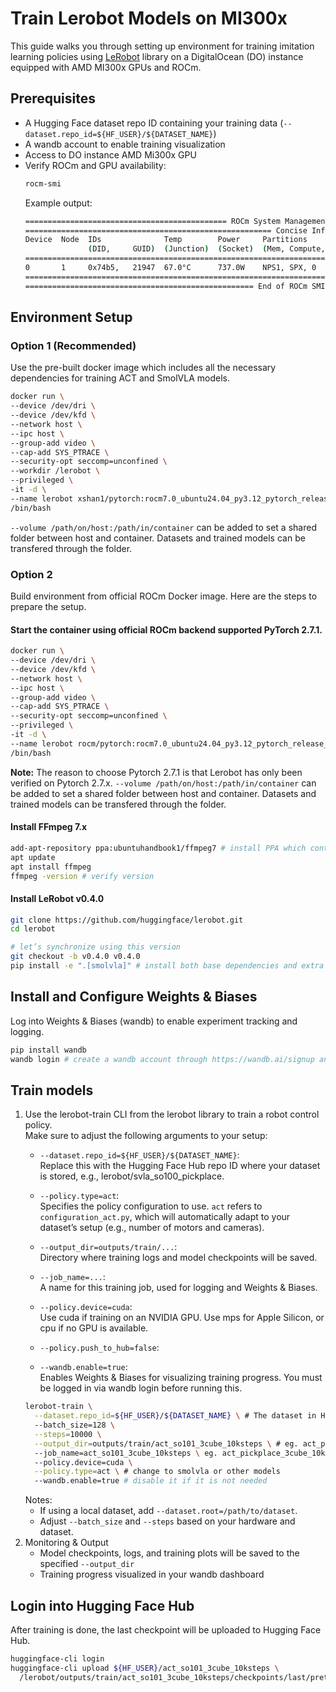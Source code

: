 # Train Lerobot Models on MI300x
This guide walks you through setting up environment for training imitation learning policies using [LeRobot](https://github.com/huggingface/lerobot) library on a DigitalOcean (DO) instance equipped with AMD MI300x GPUs and ROCm.

## Prerequisites
- A Hugging Face dataset repo ID containing your training data (`--dataset.repo_id=${HF_USER}/${DATASET_NAME}`)
- A wandb account to enable training visualization
- Access to DO instance AMD Mi300x GPU
- Verify ROCm and GPU availability:
  ``` bash
  rocm-smi
  ```
  Example output:
  ``` bash
  ============================================= ROCm System Management Interface =============================================
  ======================================================= Concise Info =======================================================
  Device  Node  IDs              Temp        Power     Partitions          SCLK     MCLK     Fan  Perf  PwrCap  VRAM%  GPU%
                (DID,     GUID)  (Junction)  (Socket)  (Mem, Compute, ID)
  ============================================================================================================================
  0       1     0x74b5,   21947  67.0°C      737.0W    NPS1, SPX, 0        1280Mhz  1100Mhz  0%   auto  750.0W  49%    100%
  ============================================================================================================================
  =================================================== End of ROCm SMI Log ====================================================
  ```

## Environment Setup
### Option 1 (Recommended)
Use the pre-built docker image which includes all the necessary dependencies for training ACT and SmolVLA models.  
``` bash
docker run \
--device /dev/dri \
--device /dev/kfd \
--network host \
--ipc host \
--group-add video \
--cap-add SYS_PTRACE \
--security-opt seccomp=unconfined \
--workdir /lerobot \
--privileged \
-it -d \
--name lerobot xshan1/pytorch:rocm7.0_ubuntu24.04_py3.12_pytorch_release_2.7.1_lerobot_0.4.0
/bin/bash
```
`--volume /path/on/host:/path/in/container` can be added to set a shared folder between host and container. Datasets and trained models can be transfered through the folder.

### Option 2
Build environment from official ROCm Docker image. Here are the steps to prepare the setup.
#### Start the container using official ROCm backend supported PyTorch 2.7.1. 
``` bash
docker run \
--device /dev/dri \
--device /dev/kfd \
--network host \
--ipc host \
--group-add video \
--cap-add SYS_PTRACE \
--security-opt seccomp=unconfined \
--privileged \
-it -d \
--name lerobot rocm/pytorch:rocm7.0_ubuntu24.04_py3.12_pytorch_release_2.7.1
/bin/bash
```
**Note:** The reason to choose Pytorch 2.7.1 is that Lerobot has only been verified on Pytorch 2.7.x. `--volume /path/on/host:/path/in/container` can be added to set a shared folder between host and container. Datasets and trained models can be transfered through the folder.
#### Install FFmpeg 7.x
``` bash
add-apt-repository ppa:ubuntuhandbook1/ffmpeg7 # install PPA which contains ffmpeg 7.x
apt update
apt install ffmpeg
ffmpeg -version # verify version
```
#### Install LeRobot v0.4.0
``` bash
git clone https://github.com/huggingface/lerobot.git
cd lerobot

# let’s synchronize using this version
git checkout -b v0.4.0 v0.4.0
pip install -e ".[smolvla]" # install both base dependencies and extra dependencies for smolvla and ACT in eidt mode
```
## Install and Configure Weights & Biases
Log into Weights & Biases (wandb) to enable experiment tracking and logging.
``` bash
pip install wandb
wandb login # create a wandb account through https://wandb.ai/signup and login wandb with your token
```
## Train models
1. Use the lerobot-train CLI from the lerobot library to train a robot control policy.     
   Make sure to adjust the following arguments to your setup:
   - `--dataset.repo_id=${HF_USER}/${DATASET_NAME}`:    
     Replace this with the Hugging Face Hub repo ID where your dataset is stored, e.g., lerobot/svla_so100_pickplace.
   - `--policy.type=act`:    
     Specifies the policy configuration to use. `act` refers to `configuration_act.py`, which will automatically adapt to your dataset’s setup (e.g., number of motors and cameras).
   - `--output_dir=outputs/train/...`:    
     Directory where training logs and model checkpoints will be saved.
   - `--job_name=...`:    
     A name for this training job, used for logging and Weights & Biases.
   - `--policy.device=cuda`:    
     Use cuda if training on an NVIDIA GPU. Use mps for Apple Silicon, or cpu if no GPU is available.
   - `--policy.push_to_hub=false`:
     
   - `--wandb.enable=true`:    
     Enables Weights & Biases for visualizing training progress. You must be logged in via wandb login before running this.
    ``` bash
    lerobot-train \
      --dataset.repo_id=${HF_USER}/${DATASET_NAME} \ # The dataset in Huggingface
      --batch_size=128 \
      --steps=10000 \
      --output_dir=outputs/train/act_so101_3cube_10ksteps \ # eg. act_pickplace_3cube_10ksteps
      --job_name=act_so101_3cube_10ksteps \ eg. act_pickplace_3cube_10ksteps
      --policy.device=cuda \
      --policy.type=act \ # change to smolvla or other models
      --wandb.enable=true # disable it if it is not needed
   ```
   Notes:
   - If using a local dataset, add `--dataset.root=/path/to/dataset`.
   - Adjust `--batch_size` and `--steps` based on your hardware and dataset.
3. Monitoring & Output
    - Model checkpoints, logs, and training plots will be saved to the specified `--output_dir`
    - Training progress visualized in your wandb dashboard
## Login into Hugging Face Hub
After training is done, the last checkpoint will be uploaded to Hugging Face Hub. 
``` bash
huggingface-cli login
huggingface-cli upload ${HF_USER}/act_so101_3cube_10ksteps \
  /lerobot/outputs/train/act_so101_3cube_10ksteps/checkpoints/last/pretrained_model
```
